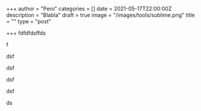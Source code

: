 +++
author = "Pero"
categories = []
date = 2021-05-17T22:00:00Z
description = "Blabla"
draft = true
image = "/images/tools/sublime.png"
title = ""
type = "post"

+++
fdfdfdsffds

f

dsf

dsf

dsf

dsf

ds
